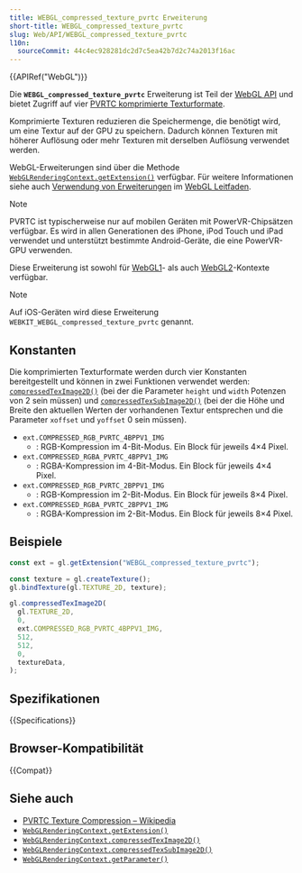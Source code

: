 ```yaml
---
title: WEBGL_compressed_texture_pvrtc Erweiterung
short-title: WEBGL_compressed_texture_pvrtc
slug: Web/API/WEBGL_compressed_texture_pvrtc
l10n:
  sourceCommit: 44c4ec928281dc2d7c5ea42b7d2c74a2013f16ac
---
```


{{APIRef("WebGL")}}

Die **`WEBGL_compressed_texture_pvrtc`** Erweiterung ist Teil der [WebGL API](/de/docs/Web/API/WebGL_API) und bietet Zugriff auf vier [PVRTC komprimierte Texturformate](https://en.wikipedia.org/wiki/PVRTC).

Komprimierte Texturen reduzieren die Speichermenge, die benötigt wird, um eine Textur auf der GPU zu speichern. Dadurch können Texturen mit höherer Auflösung oder mehr Texturen mit derselben Auflösung verwendet werden.

WebGL-Erweiterungen sind über die Methode [`WebGLRenderingContext.getExtension()`](/de/docs/Web/API/WebGLRenderingContext/getExtension) verfügbar. Für weitere Informationen siehe auch [Verwendung von Erweiterungen](/de/docs/Web/API/WebGL_API/Using_Extensions) im [WebGL Leitfaden](/de/docs/Web/API/WebGL_API/Tutorial).

> [!NOTE]
> PVRTC ist typischerweise nur auf mobilen Geräten mit PowerVR-Chipsätzen verfügbar.
> Es wird in allen Generationen des iPhone, iPod Touch und iPad verwendet und unterstützt bestimmte Android-Geräte, die eine PowerVR-GPU verwenden.
>
> Diese Erweiterung ist sowohl für [WebGL1](/de/docs/Web/API/WebGLRenderingContext)- als auch [WebGL2](/de/docs/Web/API/WebGL2RenderingContext)-Kontexte verfügbar.

> [!NOTE]
> Auf iOS-Geräten wird diese Erweiterung `WEBKIT_WEBGL_compressed_texture_pvrtc` genannt.

## Konstanten

Die komprimierten Texturformate werden durch vier Konstanten bereitgestellt und können in zwei Funktionen verwendet werden: [`compressedTexImage2D()`](/de/docs/Web/API/WebGLRenderingContext/compressedTexImage2D) (bei der die Parameter `height` und `width` Potenzen von 2 sein müssen) und [`compressedTexSubImage2D()`](/de/docs/Web/API/WebGLRenderingContext/compressedTexSubImage2D) (bei der die Höhe und Breite den aktuellen Werten der vorhandenen Textur entsprechen und die Parameter `xoffset` und `yoffset` 0 sein müssen).

- `ext.COMPRESSED_RGB_PVRTC_4BPPV1_IMG`
  - : RGB-Kompression im 4-Bit-Modus. Ein Block für jeweils 4×4 Pixel.
- `ext.COMPRESSED_RGBA_PVRTC_4BPPV1_IMG`
  - : RGBA-Kompression im 4-Bit-Modus. Ein Block für jeweils 4×4 Pixel.
- `ext.COMPRESSED_RGB_PVRTC_2BPPV1_IMG`
  - : RGB-Kompression im 2-Bit-Modus. Ein Block für jeweils 8×4 Pixel.
- `ext.COMPRESSED_RGBA_PVRTC_2BPPV1_IMG`
  - : RGBA-Kompression im 2-Bit-Modus. Ein Block für jeweils 8×4 Pixel.

## Beispiele

```js
const ext = gl.getExtension("WEBGL_compressed_texture_pvrtc");

const texture = gl.createTexture();
gl.bindTexture(gl.TEXTURE_2D, texture);

gl.compressedTexImage2D(
  gl.TEXTURE_2D,
  0,
  ext.COMPRESSED_RGB_PVRTC_4BPPV1_IMG,
  512,
  512,
  0,
  textureData,
);
```

## Spezifikationen

{{Specifications}}

## Browser-Kompatibilität

{{Compat}}

## Siehe auch

- [PVRTC Texture Compression – Wikipedia](https://en.wikipedia.org/wiki/PVRTC)
- [`WebGLRenderingContext.getExtension()`](/de/docs/Web/API/WebGLRenderingContext/getExtension)
- [`WebGLRenderingContext.compressedTexImage2D()`](/de/docs/Web/API/WebGLRenderingContext/compressedTexImage2D)
- [`WebGLRenderingContext.compressedTexSubImage2D()`](/de/docs/Web/API/WebGLRenderingContext/compressedTexSubImage2D)
- [`WebGLRenderingContext.getParameter()`](/de/docs/Web/API/WebGLRenderingContext/getParameter)
